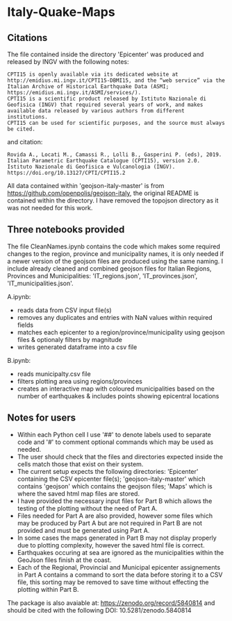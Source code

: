 # Italy-Quake-Maps

## Citations
The file contained inside the directory 'Epicenter' was produced and released by INGV with the following notes:
	
	CPTI15 is openly available via its dedicated website at http://emidius.mi.ingv.it/CPTI15-DBMI15, and the “web service” via the Italian Archive of Historical Earthquake Data (ASMI; https://emidius.mi.ingv.it/ASMI/services/).
	CPTI15 is a scientific product released by Istituto Nazionale di Geofisica (INGV) that required several years of work, and makes available data released by various authors from different institutions.
	CPTI15 can be used for scientific purposes, and the source must always be cited.
and citation: 
	
	Rovida A., Locati M., Camassi R., Lolli B., Gasperini P. (eds), 2019. Italian Parametric Earthquake Catalogue (CPTI15), version 2.0. Istituto Nazionale di Geofisica e Vulcanologia (INGV). https://doi.org/10.13127/CPTI/CPTI15.2

All data contained within 'geojson-italy-master' is from https://github.com/openpolis/geojson-italy, the original README is contained within the directory.
I have removed the topojson directory as it was not needed for this work.


## Three notebooks provided
The file CleanNames.ipynb contains the code which makes some required changes to the region, province and municipality names, it is only needed if a newer version of the geojson files are produced using the same naming.
I include already cleaned and combined geojson files for Italian Regions, Provinces and Municipalities: 'IT_regions.json', 'IT_provinces.json', 'IT_municipalities.json'.

A.ipynb: 
  - reads data from CSV input file(s)  
  - removes any duplicates and entries with NaN values within required fields  
  - matches each epicenter to a region/province/municipality using geojson files & optionaly filters by magnitude  
  - writes generated dataframe into a csv file  

B.ipynb: 
  - reads municipalty.csv file  
  - filters plotting area using regions/provinces
  - creates an interactive map with coloured municipalities based on the number of earthquakes & includes points showing epicentral locations  


## Notes for users
  - Within each Python cell I use '##' to denote labels used to separate code and '#' to comment optional commands which may be used as needed.  
  - The user should check that the files and directories expected inside the cells match those that exist on their system.  
  - The current setup expects the following directories: 'Epicenter' containing the CSV epicenter file(s); 'geojson-italy-master' which contains 'geojson' which contains the geojson files; 'Maps' which is where the saved html map files are stored.  
  - I have provided the necessary input files for Part B which allows the testing of the plotting without the need of Part A.  
  - Files needed for Part A are also provided, however some files which may be produced by Part A but are not required in Part B are not provided and must be generated using Part A.  
  - In some cases the maps generated in Part B may not display properly due to plotting complexity, however the saved html file is correct.  
  - Earthquakes occuring at sea are ignored as the municipalities within the GeoJson files finish at the coast.  
  - Each of the Regional, Provincial and Municipal epicenter assignements in Part A contains a command to sort the data before storing it to a CSV file, this sorting may be removed to save time without effecting the plotting within Part B.  

The package is also avaiable at: https://zenodo.org/record/5840814 and should be cited with the following DOI: 10.5281/zenodo.5840814 
